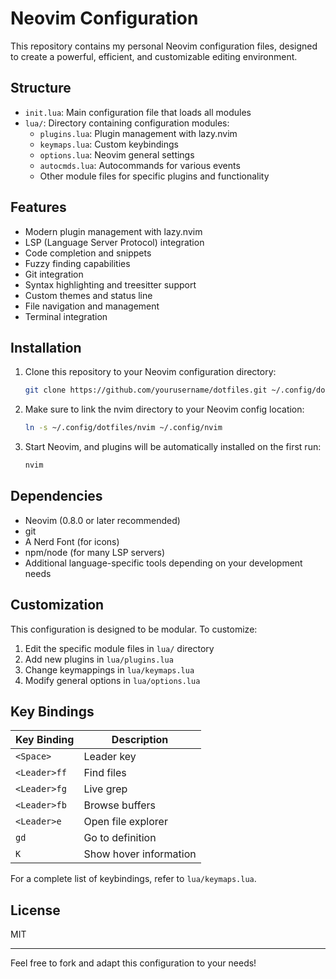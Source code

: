 # Neovim Configuration

This repository contains my personal Neovim configuration files, designed to create a powerful, efficient, and customizable editing environment.

## Structure

- `init.lua`: Main configuration file that loads all modules
- `lua/`: Directory containing configuration modules:
  - `plugins.lua`: Plugin management with lazy.nvim
  - `keymaps.lua`: Custom keybindings
  - `options.lua`: Neovim general settings
  - `autocmds.lua`: Autocommands for various events
  - Other module files for specific plugins and functionality

## Features

- Modern plugin management with lazy.nvim
- LSP (Language Server Protocol) integration
- Code completion and snippets
- Fuzzy finding capabilities
- Git integration
- Syntax highlighting and treesitter support
- Custom themes and status line
- File navigation and management
- Terminal integration

## Installation

1. Clone this repository to your Neovim configuration directory:

   ```bash
   git clone https://github.com/yourusername/dotfiles.git ~/.config/dotfiles
   ```

2. Make sure to link the nvim directory to your Neovim config location:

   ```bash
   ln -s ~/.config/dotfiles/nvim ~/.config/nvim
   ```

3. Start Neovim, and plugins will be automatically installed on the first run:
   ```bash
   nvim
   ```

## Dependencies

- Neovim (0.8.0 or later recommended)
- git
- A Nerd Font (for icons)
- npm/node (for many LSP servers)
- Additional language-specific tools depending on your development needs

## Customization

This configuration is designed to be modular. To customize:

1. Edit the specific module files in `lua/` directory
2. Add new plugins in `lua/plugins.lua`
3. Change keymappings in `lua/keymaps.lua`
4. Modify general options in `lua/options.lua`

## Key Bindings

| Key Binding  | Description            |
| ------------ | ---------------------- |
| `<Space>`    | Leader key             |
| `<Leader>ff` | Find files             |
| `<Leader>fg` | Live grep              |
| `<Leader>fb` | Browse buffers         |
| `<Leader>e`  | Open file explorer     |
| `gd`         | Go to definition       |
| `K`          | Show hover information |

For a complete list of keybindings, refer to `lua/keymaps.lua`.

## License

MIT

---

Feel free to fork and adapt this configuration to your needs!
